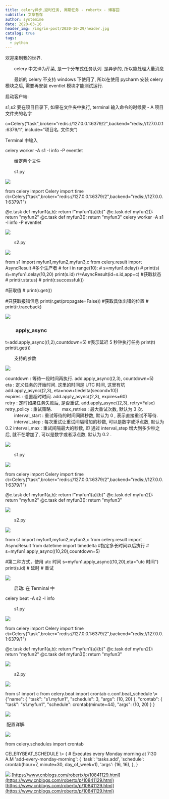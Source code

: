 ```yaml
---
title: celery异步,延时任务, 周期任务 - robertx - 博客园
subtitle: 文章暂存
author: systemime
date: 2020-03-16
header_img: /img/in-post/2020-10-29/header.jpg
catalog: true
tags:
  - python
---
```


欢迎来到我的世界.

<!-- more -->

　　celery 中文译为芹菜, 是一个分布式任务队列. 是异步的, 所以能处理大量消息

　　最新的 celery 不支持 windows 下使用了, 所以在使用 pycharm 安装 celery 模块之后, 需要再安装 eventlet 模块才能测试运行.

启动客户端:

s1,s2 要在项目目录下, 如果在文件夹中执行, terminal 输入命令的时候要 - A 项目文件夹的名字

c=Celery("task",broker="redis://127.0.0.1:6379/2",backend="redis://127.0.0.1:6379/1", include="项目名. 文件夹")

Terminal 中输入

celery worker -A s1 -l info -P eventlet

　　给定两个文件

　　s1.py

![](https://common.cnblogs.com/images/copycode.gif)

from celery import Celery import time
c\\=Celery("task",broker="redis://127.0.0.1:6379/2",backend="redis://127.0.0.1:6379/1")

@c.task def myfun1(a,b): return f"myfun1{a}{b}" @c.task def myfun2(): return "myfun2" @c.task def myfun3(): return "myfun3" celery worker -A s1 -l info -P eventlet

![](https://common.cnblogs.com/images/copycode.gif)

　　s2.py

![](https://common.cnblogs.com/images/copycode.gif)

from s1 import myfun1,myfun2,myfun3,c from celery.result import AsyncResult #多个生产者 # for i in range(10): # s=myfun1.delay() # print(s)
 s\\=myfun1.delay(10,20) print(s.id)
r\\=AsyncResult(id=s.id,app=c) #获取状态 # print(r.status) # print(r.successful())

\#获取值 # print(r.get())

\#只获取报错信息
print(r.get(propagate=False)) #获取具体出错的位置 # print(r.traceback)

![](https://common.cnblogs.com/images/copycode.gif)

### 　　apply_async

t=add.apply_async((1,2),countdown=5) #表示延迟 5 秒钟执行任务
print(t) print(t.get())

　　支持的参数

![](https://common.cnblogs.com/images/copycode.gif)

countdown : 等待一段时间再执行.
add.apply_async((2,3), countdown=5)  
eta : 定义任务的开始时间. 这里的时间是 UTC 时间, 这里有坑
add.apply_async((2,3), eta=now+tiedelta(second=10))  
expires : 设置超时时间.
add.apply_async((2,3), expires=60)  
retry : 定时如果任务失败后, 是否重试.
add.apply_async((2,3), retry=False)  
retry_policy : 重试策略.
　　max_retries : 最大重试次数, 默认为 3 次.
　　interval_start : 重试等待的时间间隔秒数, 默认为 0 , 表示直接重试不等待.
　　interval_step : 每次重试让重试间隔增加的秒数, 可以是数字或浮点数, 默认为 0.2 interval_max : 重试间隔最大的秒数, 即 通过 interval_step 增大到多少秒之后, 就不在增加了, 可以是数字或者浮点数, 默认为 0.2 .

![](https://common.cnblogs.com/images/copycode.gif)

　　s1.py

![](https://common.cnblogs.com/images/copycode.gif)

from celery import Celery import time
c\\=Celery("task",broker="redis://127.0.0.1:6379/2",backend="redis://127.0.0.1:6379/1")

@c.task def myfun1(a,b): return f"myfun1{a}{b}" @c.task def myfun2(): return "myfun2" @c.task def myfun3(): return "myfun3"

![](https://common.cnblogs.com/images/copycode.gif)

　　s2.py

![](https://common.cnblogs.com/images/copycode.gif)

from s1 import myfun1,myfun2,myfun3,c from celery.result import AsyncResult from datetime import timedelta #指定多长时间以后执行 # s=myfun1.apply_async((10,20),countdown=5)

\#第二种方式，使用 utc 时间
s=myfun1.apply_async((10,20),eta="utc 时间") print(s.id) # 延时 # 重试

![](https://common.cnblogs.com/images/copycode.gif)

　　启动: 在 Terminal 中

celery beat -A s2 -l info

　　s1.py

![](https://common.cnblogs.com/images/copycode.gif)

from celery import Celery import time
c\\=Celery("task",broker="redis://127.0.0.1:6379/2",backend="redis://127.0.0.1:6379/1")

@c.task def myfun1(a,b): return f"myfun1{a}{b}" @c.task def myfun2(): return "myfun2" @c.task def myfun3(): return "myfun3"

![](https://common.cnblogs.com/images/copycode.gif)

　　s2.py

![](https://common.cnblogs.com/images/copycode.gif)

from s1 import c from celery.beat import crontab
c.conf.beat_schedule \\= {"name": { "task": "s1.myfun1", "schedule": 3, "args": (10, 20)
    }, "crontab": { "task": "s1.myfun1", "schedule": crontab(minute=44), "args": (10, 20)
    }
}

![](https://common.cnblogs.com/images/copycode.gif)

 配置详解:

![](https://common.cnblogs.com/images/copycode.gif)

 from celery.schedules import crontab

 CELERYBEAT_SCHEDULE \\= { # Executes every Monday morning at 7:30 A.M
     'add-every-monday-morning': { 'task': 'tasks.add', 'schedule': crontab(hour=7, minute=30, day_of_week=1), 'args': (16, 16),
    },
 }

![](https://common.cnblogs.com/images/copycode.gif) 
 [https://www.cnblogs.com/robertx/p/10841129.html](https://www.cnblogs.com/robertx/p/10841129.html) 
 [https://www.cnblogs.com/robertx/p/10841129.html](https://www.cnblogs.com/robertx/p/10841129.html)
